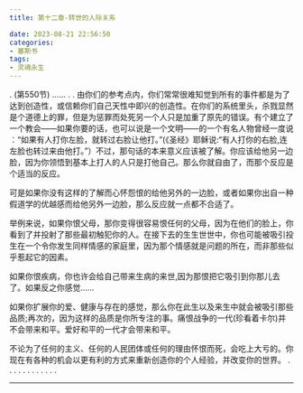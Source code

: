 ```yaml
---
title: 第十二章-转世的人际关系

date: 2023-08-21 22:56:50
categories: 
- 塞斯书
tags:
- 灵魂永生
---
```


.
(第550节) ……
.
.
由你们的参考点内，你们常常很难知觉到所有的事件都是为了达到创造性，或信赖你们自己天性中即兴的创造性。在你们的系统里头，杀戮显然是个道德上的罪，但是为惩罪而处死另一个人只是加重了原先的错误。有个建立了一个教会——如果你要的话，也可以说是一个文明——的一个有名人物曾经一度说︰“如果有人打你左脸，就转过右脸让他打。”(《圣经》耶稣说:“有人打你的右脸,连左脸也转过来由他打。”）不过，那句话的本来意义应该被了解。你应该给他另一边脸，因为你领悟到基本上打人的人只是打他自己。那么你就自由了，而那个反应是个适当的反应。

可是如果你没有这样的了解而心怀怨恨的给他另外的一边脸，或者如果你出自一种假道学的优越感而给他另外一边脸，那么反应就一点都不合适了。

举例来说，如果你恨父母，那你变得很容易恨任何的父母，因为在他们的脸上，你看到了并投射了那些最初触犯你的人。在接下去的生生世世中，你也可能被吸引投生在一个令你发生同样情感的家庭里，因为那个情感就是问题的所在，而非那些似乎惹起它的因素。

如果你恨疾病，你也许会给自己带来生病的来世,因为那恨把它吸引到你那儿去了。如果反之你感觉……

如果你扩展你的爱、健康与存在的感觉，那么你在此生以及来生中就会被吸引那些品质;再次的，因为这样的品质是你所专注的事。痛恨战争的一代(珍看着卡尔)并不会带来和平。爱好和平的一代才会带来和平。

不论为了任何的主义、任何的人民团体或任何的理由怀恨而死，会吃上大亏的。你现在有各种的机会以更有利的方式来重新创造你的个人经验，并改变你的世界。
.
.
.
.
.
.
.
.
.
.
.
.


---